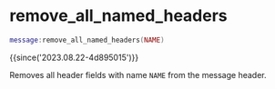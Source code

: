 # remove_all_named_headers

```lua
message:remove_all_named_headers(NAME)
```

{{since('2023.08.22-4d895015')}}

Removes all header fields with name `NAME` from the message header.

